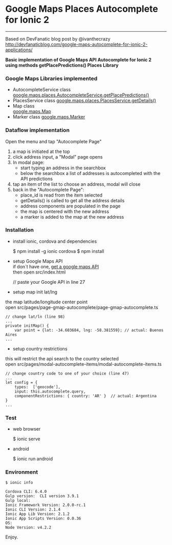 
# Google Maps Places Autocomplete for Ionic 2 
-----

Based on DevFanatic blog post by @ivanthecrazy 
http://devfanaticblog.com/google-maps-autocomplete-for-ionic-2-applications/
  
**Basic implementation of Google Maps API Autocomplete for Ionic 2  
using methods getPlacePredictions() Places Library**

### Google Maps Libraries implemented
- AutocompleteService class  
  [google.maps.places.AutocompleteService.getPlacePredictions()](https://developers.google.com/maps/documentation/javascript/reference#AutocompleteService)
- PlacesService class
  [google.maps.places.PlacesService.getDetails()](https://developers.google.com/maps/documentation/javascript/reference#PlacesService)
- Map class  
  [google.maps.Map](https://developers.google.com/maps/documentation/javascript/reference#Map)  
- Marker class
  [google.maps.Marker](https://developers.google.com/maps/documentation/javascript/reference#Marker)

### Dataflow implementation
Open the menu and tap "Autocomplete Page"

1. a map is initiated at the top   
2. click address input, a "Modal" page opens  
3. In modal page:  
    - start typing an address in the searchbox    
    - below the searchbox a list of addresses is autocompleted with the API predictions  
4. tap an item of the list to choose an address, modal will close  
5. back in the "Autocomplete Page":  
    - place_id is read from the item selected  
    - getDetails() is called to get all the address details  
    - address components are populated in the page
    - the map is centered with the new address
    - a marker is added to the map at the new address


### Installation

- install ionic, cordova and dependencies

    $ npm install -g ionic cordova
    $ npm install

- setup Google Maps API  
if don´t have one, [get a google maps API](https://developers.google.com/maps/documentation/javascript/get-api-key)  
then open src/index.html  
    
    // paste your Google API in line 27
    <script src="https://maps.googleapis.com/maps/api/js?v=3&key=YOUR-API-KEY&libraries=places"></script>

- setup map init lat/lng

the map latitude/longitude center point   
open src/pages/page-gmap-autocomplete/page-gmap-autocomplete.ts

    // change lat/ln (line 98)
    ...
    private initMap() {
        var point = {lat: -34.603684, lng: -58.381559}; // actual: Buenos Aires
    ...     

- setup country restrictions

this will restrict the api search to the country selected  
open src/pages/modal-autocomplete-items/modal-autocomplete-items.ts

    // change country code to one of your choice (line 47)
    ...
    let config = { 
        types:  ['geocode'],
        input: this.autocomplete.query, 
        componentRestrictions: { country: 'AR' }  // actual: Argentina 
    }
    ...
    

### Test

- web browser

    $ ionic serve

- android

    $ ionic run android

### Environment

    $ ionic info

    Cordova CLI: 6.4.0                                                                                                                                        
    Gulp version:  CLI version 3.9.1                                                                                                                          
    Gulp local:                                                                                                                                               
    Ionic Framework Version: 2.0.0-rc.1                                                                                                                       
    Ionic CLI Version: 2.1.4                                                                                                                                  
    Ionic App Lib Version: 2.1.2                                                                                                                              
    Ionic App Scripts Version: 0.0.36                                                                                                                         
    OS:                                                                                                                                                       
    Node Version: v4.2.2 



Enjoy.
